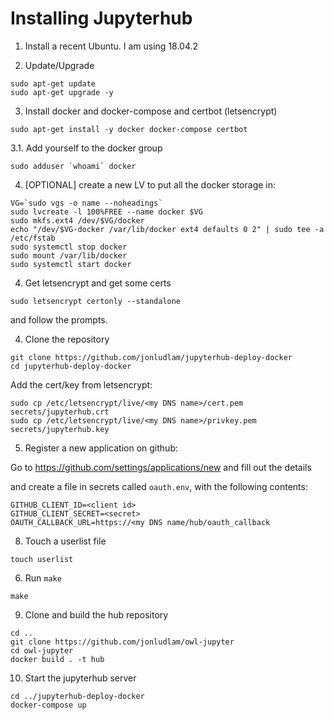 # Installing Jupyterhub

1. Install a recent Ubuntu. I am using 18.04.2

2. Update/Upgrade

```
sudo apt-get update
sudo apt-get upgrade -y
```

3. Install docker and docker-compose and certbot (letsencrypt)

```
sudo apt-get install -y docker docker-compose certbot
```

3.1. Add yourself to the docker group

```
sudo adduser `whoami` docker
```


4. [OPTIONAL] create a new LV to put all the docker storage in:

```
VG=`sudo vgs -o name --noheadings`
sudo lvcreate -l 100%FREE --name docker $VG
sudo mkfs.ext4 /dev/$VG/docker
echo "/dev/$VG-docker /var/lib/docker ext4 defaults 0 2" | sudo tee -a /etc/fstab
sudo systemctl stop docker
sudo mount /var/lib/docker
sudo systemctl start docker
```

4. Get letsencrypt and get some certs

```
sudo letsencrypt certonly --standalone
```

and follow the prompts.

4. Clone the repository

```
git clone https://github.com/jonludlam/jupyterhub-deploy-docker
cd jupyterhub-deploy-docker
```

Add the cert/key from letsencrypt:

```
sudo cp /etc/letsencrypt/live/<my DNS name>/cert.pem secrets/jupyterhub.crt
sudo cp /etc/letsencrypt/live/<my DNS name>/privkey.pem secrets/jupyterhub.key
```

5. Register a new application on github:

Go to https://github.com/settings/applications/new and fill out the details

and create a file in secrets called `oauth.env`, with the following contents:

```
GITHUB_CLIENT_ID=<client id>
GITHUB_CLIENT_SECRET=<secret> 
OAUTH_CALLBACK_URL=https://<my DNS name/hub/oauth_callback
```

8. Touch a userlist file

```
touch userlist
```

6. Run `make`

```
make
```

9. Clone and build the hub repository

```
cd ..
git clone https://github.com/jonludlam/owl-jupyter
cd owl-jupyter
docker build . -t hub
```

10. Start the jupyterhub server

```
cd ../jupyterhub-deploy-docker
docker-compose up
```

